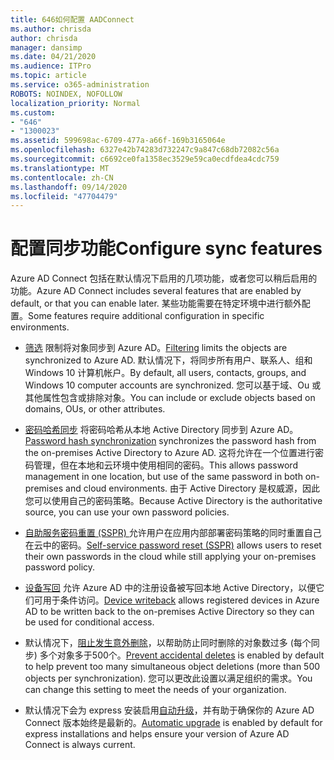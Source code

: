 ```yaml
---
title: 646如何配置 AADConnect
ms.author: chrisda
author: chrisda
manager: dansimp
ms.date: 04/21/2020
ms.audience: ITPro
ms.topic: article
ms.service: o365-administration
ROBOTS: NOINDEX, NOFOLLOW
localization_priority: Normal
ms.custom:
- "646"
- "1300023"
ms.assetid: 599698ac-6709-477a-a66f-169b3165064e
ms.openlocfilehash: 6327e42b74283d732247c9a847c68db72082c56a
ms.sourcegitcommit: c6692ce0fa1358ec3529e59ca0ecdfdea4cdc759
ms.translationtype: MT
ms.contentlocale: zh-CN
ms.lasthandoff: 09/14/2020
ms.locfileid: "47704479"
---
```

# <a name="configure-sync-features"></a><span data-ttu-id="04036-102">配置同步功能</span><span class="sxs-lookup"><span data-stu-id="04036-102">Configure sync features</span></span>

<span data-ttu-id="04036-103">Azure AD Connect 包括在默认情况下启用的几项功能，或者您可以稍后启用的功能。</span><span class="sxs-lookup"><span data-stu-id="04036-103">Azure AD Connect includes several features that are enabled by default, or that you can enable later.</span></span> <span data-ttu-id="04036-104">某些功能需要在特定环境中进行额外配置。</span><span class="sxs-lookup"><span data-stu-id="04036-104">Some features require additional configuration in specific environments.</span></span>

- <span data-ttu-id="04036-105">[筛选](https://docs.microsoft.com/azure/active-directory/connect/active-directory-aadconnectsync-configure-filtering) 限制将对象同步到 Azure AD。</span><span class="sxs-lookup"><span data-stu-id="04036-105">[Filtering](https://docs.microsoft.com/azure/active-directory/connect/active-directory-aadconnectsync-configure-filtering) limits the objects are synchronized to Azure AD.</span></span> <span data-ttu-id="04036-106">默认情况下，将同步所有用户、联系人、组和 Windows 10 计算机帐户。</span><span class="sxs-lookup"><span data-stu-id="04036-106">By default, all users, contacts, groups, and Windows 10 computer accounts are synchronized.</span></span> <span data-ttu-id="04036-107">您可以基于域、Ou 或其他属性包含或排除对象。</span><span class="sxs-lookup"><span data-stu-id="04036-107">You can include or exclude objects based on domains, OUs, or other attributes.</span></span>

- <span data-ttu-id="04036-108">[密码哈希同步](https://docs.microsoft.com/azure/active-directory/connect/active-directory-aadconnectsync-implement-password-hash-synchronization) 将密码哈希从本地 Active Directory 同步到 Azure AD。</span><span class="sxs-lookup"><span data-stu-id="04036-108">[Password hash synchronization](https://docs.microsoft.com/azure/active-directory/connect/active-directory-aadconnectsync-implement-password-hash-synchronization) synchronizes the password hash from the on-premises Active Directory to Azure AD.</span></span> <span data-ttu-id="04036-109">这将允许在一个位置进行密码管理，但在本地和云环境中使用相同的密码。</span><span class="sxs-lookup"><span data-stu-id="04036-109">This allows password management in one location, but use of the same password in both on-premises and cloud environments.</span></span> <span data-ttu-id="04036-110">由于 Active Directory 是权威源，因此您可以使用自己的密码策略。</span><span class="sxs-lookup"><span data-stu-id="04036-110">Because Active Directory is the authoritative source, you can use your own password policies.</span></span>

- <span data-ttu-id="04036-111">[自助服务密码重置 (SSPR) ](https://docs.microsoft.com/azure/active-directory/authentication/quickstart-sspr) 允许用户在应用内部部署密码策略的同时重置自己在云中的密码。</span><span class="sxs-lookup"><span data-stu-id="04036-111">[Self-service password reset (SSPR)](https://docs.microsoft.com/azure/active-directory/authentication/quickstart-sspr) allows users to reset their own passwords in the cloud while still applying your on-premises password policy.</span></span>

- <span data-ttu-id="04036-112">[设备写回](https://docs.microsoft.com/azure/active-directory/connect/active-directory-aadconnect-feature-device-writeback) 允许 Azure AD 中的注册设备被写回本地 Active Directory，以便它们可用于条件访问。</span><span class="sxs-lookup"><span data-stu-id="04036-112">[Device writeback](https://docs.microsoft.com/azure/active-directory/connect/active-directory-aadconnect-feature-device-writeback) allows registered devices in Azure AD to be written back to the on-premises Active Directory so they can be used for conditional access.</span></span>

- <span data-ttu-id="04036-113">默认情况下，[阻止发生意外删除](https://docs.microsoft.com/azure/active-directory/connect/active-directory-aadconnectsync-feature-prevent-accidental-deletes)，以帮助防止同时删除的对象数过多 (每个同步) 多个对象多于500个。</span><span class="sxs-lookup"><span data-stu-id="04036-113">[Prevent accidental deletes](https://docs.microsoft.com/azure/active-directory/connect/active-directory-aadconnectsync-feature-prevent-accidental-deletes) is enabled by default to help prevent too many simultaneous object deletions (more than 500 objects per synchronization).</span></span> <span data-ttu-id="04036-114">您可以更改此设置以满足组织的需求。</span><span class="sxs-lookup"><span data-stu-id="04036-114">You can change this setting to meet the needs of your organization.</span></span>

- <span data-ttu-id="04036-115">默认情况下会为 express 安装启用[自动升级](https://docs.microsoft.com/azure/active-directory/connect/active-directory-aadconnect-feature-automatic-upgrade)，并有助于确保你的 Azure AD Connect 版本始终是最新的。</span><span class="sxs-lookup"><span data-stu-id="04036-115">[Automatic upgrade](https://docs.microsoft.com/azure/active-directory/connect/active-directory-aadconnect-feature-automatic-upgrade) is enabled by default for express installations and helps ensure your version of Azure AD Connect is always current.</span></span>
